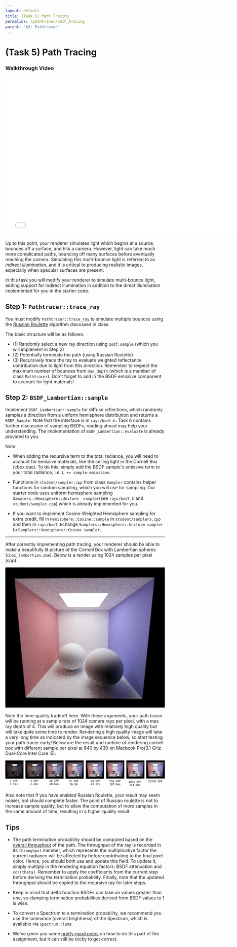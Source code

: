 ```yaml
---
layout: default
title: (Task 5) Path Tracing
permalink: /pathtracer/path_tracing
parent: "A3: Pathtracer"
---
```


# (Task 5) Path Tracing

### Walkthrough Video
<iframe width="750" height="500" src="Task5_PathTracing.mp4" frameborder="0" allowfullscreen></iframe>

Up to this point, your renderer simulates light which begins at a source, bounces off a surface, and hits a camera. However, light can take much more complicated paths, bouncing off many surfaces before eventually reaching the camera. Simulating this multi-bounce light is referred to as _indirect illumination_, and it is critical to producing realistic images, especially when specular surfaces are present.

In this task you will modify your renderer to simulate multi-bounce light, adding support for indirect illumination in addition to the direct illumination implemented for you in the starter code.


## Step 1: `Pathtracer::trace_ray`

You must modify `Pathtracer::trace_ray` to simulate multiple bounces using the [Russian Roulette](http://15462.courses.cs.cmu.edu/spring2020/lecture/montecarloraytracing/slide_044) algorithm discussed in class.

The basic structure will be as follows:

* (1) Randomly select a new ray direction using `bsdf.sample` (which you will implement in Step 2)
* (2) Potentially terminate the path (using Russian Roulette)
* (3) Recursively trace the ray to evaluate weighted reflectance contribution due to light from this direction. Remember to respect the maximum number of bounces from `max_depth` (which is a member of class `Pathtracer`). Don't forget to add in the BSDF emissive component to account for light materials!



## Step 2: `BSDF_Lambertian::sample`

Implement `BSDF_Lambertian::sample` for diffuse reflections, which randomly samples a direction from a uniform hemisphere distribution and returns a `BSDF_Sample`.  Note that the interface is in `rays/bsdf.h`. Task 6 contains further discussion of sampling BSDFs, reading ahead may help your understanding. The implementation of `BSDF_Lambertian::evaluate` is already provided to you.

Note:

* When adding the recursive term to the total radiance, you will need to account
    for emissive materials, like the ceiling light in the Cornell Box
    (cbox.dae). To do this, simply add the BSDF sample's emissive term to your
    total radiance, i.e. `L += sample.emisssive`.

* Functions in `student/sampler.cpp` from class `Sampler` contains helper functions for random sampling, which you will use for sampling. Our starter code uses uniform hemisphere sampling `Samplers::Hemisphere::Uniform  sampler`(see `rays/bsdf.h` and `student/sampler.cpp`) which is already implemented for you.

* If you want to implement Cosine-Weighted Hemisphere sampling for extra credit, fill in `Hemisphere::Cosine::sample` in `student/samplers.cpp` and then in `rays/bsdf.h`change `Samplers::Hemisphere::Uniform sampler` to `Samplers::Hemisphere::Cosine sampler`.

---

After correctly implementing path tracing, your renderer should be able to make a beautifully lit picture of the Cornell Box with Lambertian spheres (`cbox_lambertian.dae`). Below is a render using 1024 samples per pixel (spp):

![cornell_lambertian](new_results/lambertian.png)

Note the time-quality tradeoff here. With these arguments, your path tracer will be running at a sample rate of 1024 camera rays per pixel, with a max ray depth of 4. This will produce an image with relatively high quality but will take quite some time to render. Rendering a high quality image will take a very long time as indicated by the image sequence below, so start testing your path tracer early! Below are the result and runtime of rendering cornell box with different sample per pixel at 640 by 430 on Macbook Pro(3.1 GHz Dual-Core Intel Core i5).

![spheres](new_results/timing.png)

Also note that if you have enabled Russian Roulette, your result may seem noisier, but should complete faster. The point of Russian roulette is not to increase sample quality, but to allow the computation of more samples in the same amount of time, resulting in a higher quality result.

## Tips

* The path termination probability should be computed based on the [overall throughput](http://15462.courses.cs.cmu.edu/fall2015/lecture/globalillum/slide_044) of the path. The throughput of the ray is recorded in its `throughput` member, which represents the multiplicative factor the current radiance will be affected by before contributing to the final pixel color. Hence, you should both use and update this field. To update it, simply multiply in the rendering equation factors: BSDF attenuation and `cos(theta)`. Remember to apply the coefficients from the current step before deriving the termination probability. Finally, note that the updated throughput should be copied to the recursive ray for later steps.

* Keep in mind that delta function BSDFs can take on values greater than one, so clamping termination probabilities derived from BSDF values to 1 is wise.

* To convert a Spectrum to a termination probability, we recommend you use the luminance (overall brightness) of the Spectrum, which is available via `Spectrum::luma`

* We've given you some [pretty good notes](http://15462.courses.cs.cmu.edu/fall2015/lecture/globalillum/slide_047) on how to do this part of the assignment, but it can still be tricky to get correct.
